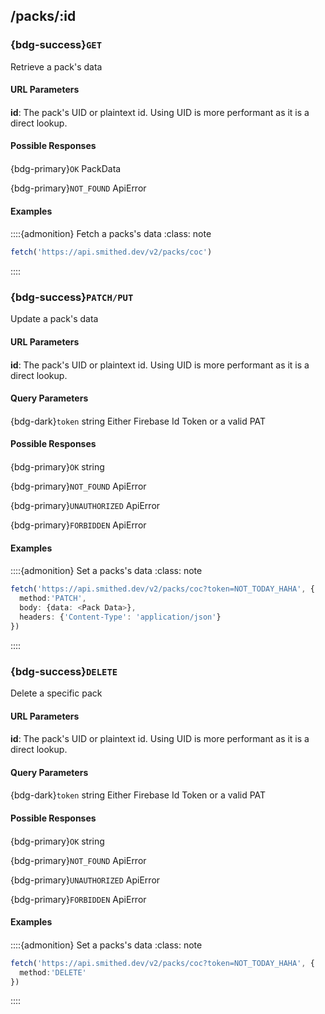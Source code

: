 ## /packs/:id
### {bdg-success}`GET`

Retrieve a pack's data
#### URL Parameters<div class='sd-bg-secondary' style='width: 95%; height: 1px; margin: 0em 0em 0.1em 0em'></div>
**id**:
The pack's UID or plaintext id. Using UID is more performant as it is a direct lookup.

#### Possible Responses<div class='sd-bg-secondary' style='width: 95%; height: 1px; margin: 0em 0em 0.1em 0em'></div>
{bdg-primary}`OK` <label class="sd-text-secondary">PackData</label>

{bdg-primary}`NOT_FOUND` <label class="sd-text-secondary">ApiError</label>

#### Examples<div class='sd-bg-secondary' style='width: 95%; height: 1px; margin: 0em 0em 0.1em 0em'></div>
::::{admonition} Fetch a packs's data
    :class: note        
```ts
fetch('https://api.smithed.dev/v2/packs/coc')
```
::::

### {bdg-success}`PATCH/PUT`

Update a pack's data
#### URL Parameters<div class='sd-bg-secondary' style='width: 95%; height: 1px; margin: 0em 0em 0.1em 0em'></div>
**id**:
The pack's UID or plaintext id. Using UID is more performant as it is a direct lookup.
#### Query Parameters<div class='sd-bg-secondary' style='width: 95%; height: 1px; margin: 0em 0em 0.1em 0em'></div>
{bdg-dark}`token` <label class="sd-text-secondary">string</label>
Either Firebase Id Token or a valid PAT
#### Possible Responses<div class='sd-bg-secondary' style='width: 95%; height: 1px; margin: 0em 0em 0.1em 0em'></div>
{bdg-primary}`OK` <label class="sd-text-secondary">string</label>

{bdg-primary}`NOT_FOUND` <label class="sd-text-secondary">ApiError</label>

{bdg-primary}`UNAUTHORIZED` <label class="sd-text-secondary">ApiError</label>

{bdg-primary}`FORBIDDEN` <label class="sd-text-secondary">ApiError</label>

#### Examples<div class='sd-bg-secondary' style='width: 95%; height: 1px; margin: 0em 0em 0.1em 0em'></div>
::::{admonition} Set a packs's data
    :class: note        
```ts
fetch('https://api.smithed.dev/v2/packs/coc?token=NOT_TODAY_HAHA', {
  method:'PATCH',
  body: {data: <Pack Data>},
  headers: {'Content-Type': 'application/json'}
})
```
::::

### {bdg-success}`DELETE`

Delete a specific pack
#### URL Parameters<div class='sd-bg-secondary' style='width: 95%; height: 1px; margin: 0em 0em 0.1em 0em'></div>
**id**:
The pack's UID or plaintext id. Using UID is more performant as it is a direct lookup.
#### Query Parameters<div class='sd-bg-secondary' style='width: 95%; height: 1px; margin: 0em 0em 0.1em 0em'></div>
{bdg-dark}`token` <label class="sd-text-secondary">string</label>
Either Firebase Id Token or a valid PAT
#### Possible Responses<div class='sd-bg-secondary' style='width: 95%; height: 1px; margin: 0em 0em 0.1em 0em'></div>
{bdg-primary}`OK` <label class="sd-text-secondary">string</label>

{bdg-primary}`NOT_FOUND` <label class="sd-text-secondary">ApiError</label>

{bdg-primary}`UNAUTHORIZED` <label class="sd-text-secondary">ApiError</label>

{bdg-primary}`FORBIDDEN` <label class="sd-text-secondary">ApiError</label>

#### Examples<div class='sd-bg-secondary' style='width: 95%; height: 1px; margin: 0em 0em 0.1em 0em'></div>
::::{admonition} Set a packs's data
    :class: note        
```ts
fetch('https://api.smithed.dev/v2/packs/coc?token=NOT_TODAY_HAHA', {
  method:'DELETE'
})
```
::::

